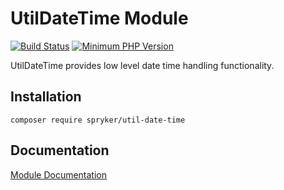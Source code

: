 # UtilDateTime Module
[![Build Status](https://travis-ci.org/spryker/util-date-time.svg)](https://travis-ci.org/spryker/util-date-time)
[![Minimum PHP Version](https://img.shields.io/badge/php-%3E%3D%207.3-8892BF.svg)](https://php.net/)

UtilDateTime provides low level date time handling functionality.

## Installation

```
composer require spryker/util-date-time
```

## Documentation

[Module Documentation](https://academy.spryker.com/developing_with_spryker/module_guide/modules.html)
